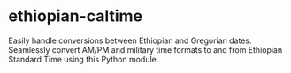 # ethiopian-caltime
Easily handle conversions between Ethiopian and Gregorian dates. Seamlessly convert AM/PM and military time formats to and from Ethiopian Standard Time using this Python module.
